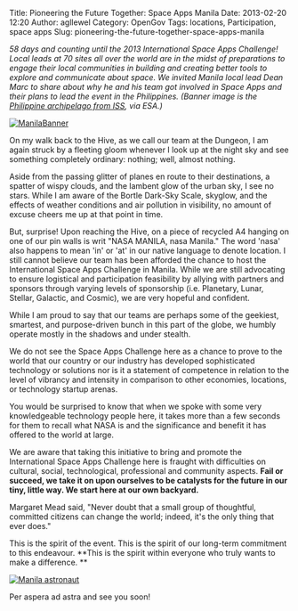 Title: Pioneering the Future Together: Space Apps Manila
Date: 2013-02-20 12:20
Author: agllewel
Category: OpenGov
Tags: locations, Participation, space apps
Slug: pioneering-the-future-together-space-apps-manila

*58 days and counting until the 2013 International Space Apps Challenge!
Local leads at 70 sites all over the world are in the midst of
preparations to engage their local communities in building and creating
better tools to explore and communicate about space. We invited Manila
local lead Dean Marc to share about why he and his team got involved in
Space Apps and their plans to lead the event in the Philippines. (Banner
image is the [Philippine archipelago from ISS][], via ESA.)*

[![ManilaBanner][]][ManilaBanner]

On my walk back to the Hive, as we call our team at the Dungeon, I am
again struck by a fleeting gloom whenever I look up at the night sky and
see something completely ordinary: nothing; well, almost nothing.

Aside from the passing glitter of planes en route to their destinations,
a spatter of wispy clouds, and the lambent glow of the urban sky, I see
no stars. While I am aware of the Bortle Dark-Sky Scale, skyglow, and
the effects of weather conditions and air pollution in visibility, no
amount of excuse cheers me up at that point in time.

But, surprise! Upon reaching the Hive, on a piece of recycled A4 hanging
on one of our pin walls is writ "NASA MANILA, nasa Manila." The word
'nasa' also happens to mean 'in' or 'at' in our native language to
denote location. I still cannot believe our team has been afforded the
chance to host the International Space Apps Challenge in Manila. While
we are still advocating to ensure logistical and participation
feasibility by allying with partners and sponsors through varying levels
of sponsorship (i.e. Planetary, Lunar, Stellar, Galactic, and Cosmic),
we are very hopeful and confident.

While I am proud to say that our teams are perhaps some of the geekiest,
smartest, and purpose-driven bunch in this part of the globe, we humbly
operate mostly in the shadows and under stealth.

We do not see the Space Apps Challenge here as a chance to prove to the
world that our country or our industry has developed sophisticated
technology or solutions nor is it a statement of competence in relation
to the level of vibrancy and intensity in comparison to other economies,
locations, or technology startup arenas.

You would be surprised to know that when we spoke with some very
knowledgeable technology people here, it takes more than a few seconds
for them to recall what NASA is and the significance and benefit it has
offered to the world at large.

We are aware that taking this initiative to bring and promote the
International Space Apps Challenge here is fraught with difficulties on
cultural, social, technological, professional and community aspects.
**Fail or succeed, we take it on upon ourselves to be catalysts for the
future in our tiny, little way. We start here at our own backyard.**

Margaret Mead said, "Never doubt that a small group of thoughtful,
committed citizens can change the world; indeed, it's the only thing
that ever does."

This is the spirit of the event. This is the spirit of our long-term
commitment to this endeavour. **This is the spirit within everyone who
truly wants to make a difference. **

[![Manila astronaut][]][Manila astronaut]

Per aspera ad astra and see you soon!

  [Philippine archipelago from ISS]: http://www.flickr.com/photos/europeanspaceagency/6840328987/sizes/l/in/photostream/
  [ManilaBanner]: http://open.nasa.gov/wp-content/uploads/2013/02/DI_Tandem_NASA_SpaceAppsManila_v20130216.jpg
  [Manila astronaut]: http://open.nasa.gov/wp-content/uploads/2013/02/20130220_113016.jpg
